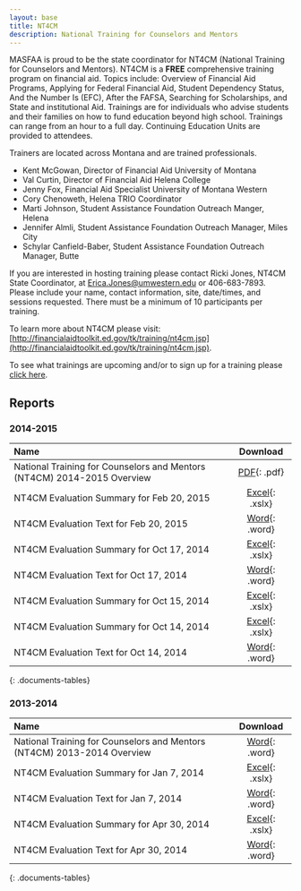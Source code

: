 ```yaml
---
layout: base
title: NT4CM
description: National Training for Counselors and Mentors
---
```


MASFAA is proud to be the state coordinator for NT4CM (National Training for Counselors and Mentors). NT4CM is a **FREE** comprehensive training program on financial aid. Topics include: Overview of Financial Aid Programs, Applying for Federal Financial Aid, Student Dependency Status, And the Number Is (EFC), After the FAFSA, Searching for Scholarships, and State and institutional Aid. Trainings are for individuals who advise students and their families on how to fund education beyond high school. Trainings can range from an hour to a full day. Continuing Education Units are provided to attendees.

Trainers are located across Montana and are trained professionals.

* Kent McGowan, Director of Financial Aid University of Montana
* Val Curtin, Director of Financial Aid Helena College
* Jenny Fox, Financial Aid Specialist University of Montana Western
* Cory Chenoweth, Helena TRIO Coordinator
* Marti Johnson, Student Assistance Foundation Outreach Manger, Helena
* Jennifer Almli, Student Assistance Foundation Outreach Manager, Miles City
* Schylar Canfield-Baber, Student Assistance Foundation Outreach Manager, Butte

If you are interested in hosting training please contact Ricki Jones, NT4CM State Coordinator, at [Erica.Jones@umwestern.edu](mailto:Erica.Jones@umwestern.edu) or 406-683-7893\. Please include your name, contact information, site, date/times, and sessions requested. There must be a minimum of 10 participants per training.

To learn more about NT4CM please visit: [http://financialaidtoolkit.ed.gov/tk/training/nt4cm.jsp](http://financialaidtoolkit.ed.gov/tk/training/nt4cm.jsp).

To see what trainings are upcoming and/or to sign up for a training please [click here](http://www.cvent.com/events/2014-national-training-for-counselors-and-mentors-nt4cm-/archived-3d983593a5b148b4b30a9e9475fdb851.aspx).

## Reports

### 2014-2015

Name                                                                    | Download
:---------------------------------------------------------------------- | :------------------------------------------------------------:
National Training for Counselors and Mentors (NT4CM) 2014-2015 Overview | [PDF](reports/NT4CM-1415-Overview.pdf){: .pdf}
NT4CM Evaluation Summary for Feb 20, 2015                               | [Excel](reports/NT4CM-Evaluation-Summary-022015.xlsx){: .xslx}
NT4CM Evaluation Text for Feb 20, 2015                                  | [Word](reports/NT4CM-Evaluation-Text-022015.docx){: .word}
NT4CM Evaluation Summary for Oct 17, 2014                               | [Excel](reports/NT4CM-Evaluation-Summary-101714.xlsx){: .xslx}
NT4CM Evaluation Text for Oct 17, 2014                                  | [Word](reports/NT4CM-Evaluation-Text-101714.docx){: .word}
NT4CM Evaluation Summary for Oct 15, 2014                               | [Excel](reports/NT4CM-Evaluation-Summary-101615.xlsx){: .xslx}
NT4CM Evaluation Summary for Oct 14, 2014                               | [Excel](reports/NT4CM-Evaluation-Summary-101614B.xlsx){: .xslx}
NT4CM Evaluation Text for Oct 14, 2014                                  | [Word](reports/NT4CM-Evaluation-Text-101614B.docx){: .word}
{: .documents-tables}

### 2013-2014

Name                                                                    | Download
:---------------------------------------------------------------------- | :-------------------------------------------------------------------:
National Training for Counselors and Mentors (NT4CM) 2013-2014 Overview | [Word](reports/NT4CM-1314-Overview.docx){: .word}
NT4CM Evaluation Summary for Jan 7, 2014                                | [Excel](reports/NT4CM-Evaluation-Summary-010714.xlsx){: .xslx}
NT4CM Evaluation Text for Jan 7, 2014                                   | [Word](reports/NT4CM-Evaluation-Text-010714.docx){: .word}
NT4CM Evaluation Summary for Apr 30, 2014                               | [Excel](reports/NT4CM-Evaluation-Summary-043014.xlsx){: .xslx}
NT4CM Evaluation Text for Apr 30, 2014                                  | [Word](reports/NT4CM-Evaluation-Text-043014.docx){: .word}
{: .documents-tables}
